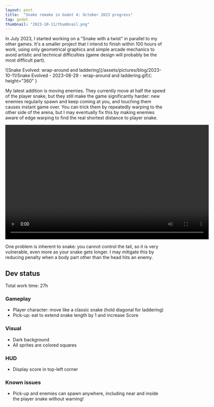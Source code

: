 ```yaml
---
layout: post
title:  "Snake remake in Godot 4: October 2023 progress"
tag: godot
thumbnail: "2023-10-11/thumbnail.png"
---
```


In July 2023, I started working on a "Snake with a twist" in parallel to my other games. It's a smaller project that I intend to finish within 100 hours of work, using only geometrical graphics and simple arcade mechanics to avoid artistic and technical difficulties (game design will probably be the most difficult part).

![Snake Evolved: wrap-around and laddering](/assets/pictures/blog/2023-10-11/Snake Evolved - 2023-08-29 - wrap-around and laddering.gif){: height="360" }

My latest addition is moving enemies. They currently move at half the speed of the player snake, but they still make the game significantly harder: new enemies regularly spawn and keep coming at you, and touching them causes instant game over. You can trick them by repeatedly warping to the other side of the arena, but I may eventually fix this by making enemies aware of edge warping to find the real shortest distance to player snake.

<video controls width="640" height="360">
  <source src="/assets/pictures/blog/2023-10-11/Snake Evolved - 2023-10-10 - Adding moving enemies - Eat and lose 720p.webm" type="video/webm">
</video>

One problem is inherent to snake: you cannot control the tail, so it is very vulnerable, even more as your snake gets longer. I may mitigate this by reducing penalty when a body part other than the head hits an enemy.

## Dev status

Total work time: 27h

### Gameplay

- Player character: move like a classic snake (hold diagonal for laddering)
- Pick-up: eat to extend snake length by 1 and increase Score

### Visual

- Dark background
- All sprites are colored squares

### HUD

- Display score in top-left corner

### Known issues

- Pick-up and enemies can spawn anywhere, including near and inside the player snake without warning!